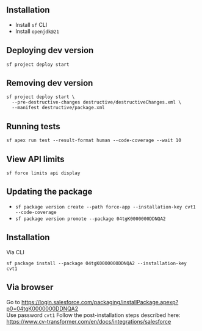 ## Installation

- Install `sf` CLI
- Install `openjdk@21`

## Deploying dev version

```
sf project deploy start
```

## Removing dev version

```
sf project deploy start \
  --pre-destructive-changes destructive/destructiveChanges.xml \
  --manifest destructive/package.xml
```

## Running tests

```
sf apex run test --result-format human --code-coverage --wait 10
```

## View API limits

```
sf force limits api display
```

## Updating the package

- `sf package version create --path force-app --installation-key cvt1 --code-coverage`
- `sf package version promote --package 04tgK0000000DDNQA2`

## Installation

Via CLI

```
sf package install --package 04tgK0000000DDNQA2 --installation-key cvt1
```

## Via browser

Go to https://login.salesforce.com/packaging/installPackage.apexp?p0=04tgK0000000DDNQA2 \
Use password `cvt1`
Follow the post-installation steps described here:
https://www.cv-transformer.com/en/docs/integrations/salesforce

